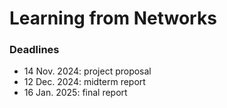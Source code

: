 # Learning from Networks

### Deadlines 
- 14 Nov. 2024: project proposal
- 12 Dec. 2024: midterm report 
- 16 Jan. 2025: final report